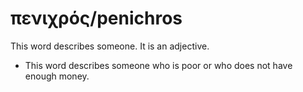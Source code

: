 # πενιχρός/penichros
This word describes someone. It is an adjective.
* This word describes someone who is poor or who does not have enough money.
